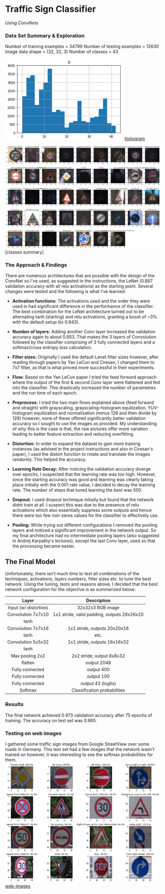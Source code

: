 # Traffic Sign Classifier

*Using ConvNets*

[//]: # (Image References)

[histogram]: ./images/hist.png "Histogram"
[classes]: ./images/classes.png "Classes"
[web-images]: ./images/web-images.png "web-images"
[image4]: ./images/placeholder.png "Traffic Sign 1"
[image5]: ./images/placeholder.png "Traffic Sign 2"
[image6]: ./images/placeholder.png "Traffic Sign 3"
[image7]: ./images/placeholder.png "Traffic Sign 4"
[image8]: ./images/placeholder.png "Traffic Sign 5"

### Data Set Summary & Exploration
Number of training examples = 34799
Number of testing examples = 12630
Image data shape = (32, 32, 3)
Number of classes = 43

![Histogram] [histogram]

![classes] [classes summary]

### The Approach & Findings
There are numerous architectures that are possible with the design of the ConvNet so I've used, as suggested in the instructions, the LeNet (0.887 validation accuracy with all relu activations) as the starting point.
Several changes were tested and the following is what I've learned:

- **Activation functions:** The activations used and the order they were used in had significant difference in the performance of the classifier.
The best combination for the LeNet architecture turned out to be alternating tanh (starting) and relu activations, granting a boost of ~3% with the default setup (to 0.943).

- **Number of layers:** Adding another Conv layer increased the validation accuracy again to about 0.953. That makes the 3 layers of Convolution followed by the classifier comprising of 3 fully connected layers and a softmax/cross entropy loss calculation.

- **Filter sizes:** Originally I used the default Lenet filter sizes however, after reading through papers by Yan LeCun and Ciresan, I changed them to 7x7 filter, as that is what proved more successful in their experiments.

- **Flow:** Based on the Yan LeCun paper I tried the feed forward approach where the output of the first & second Conv layer were flattened and fed into the classifier. This drastically increased the number of parametres and the run time of each epoch.

- **Preprocess:** I tried the two main flows explained above (feed forward and straight) with grayscaling, grayscaling-histogram equilization, YUV-histogram equilization and normalization (minus 128 and then divide by 128) however, none of these offered significantly better validation accuracy so I sought to use the images as provided.
My understanding of why this is the case is that, the raw pictures offer more variation leading to better feature extraction and reducing overfitting.

- **Distortion:** In order to expand the dataset to gain more training instances (as advised in the project instructions and also in Ciresan's paper), I used the distort function to rotate and translate the images randomly. This helped the accuracy.

- **Learning Rate Decay:** After noticing the validation accuracy diverge over epochs, I suspected that the learning rate was too high. However, since the starting accuracy was good and learning was clearly taking place initially with the 0.001 rate value, I decided to decay the learning rate.
The number of steps that tuned learning the best was 500.

- **Dropout:** I used dropout technique initially but found that the network didnt train at all. I suspect this was due to the presence of relu activations which also essentially suppress some outputs and hence there were too few non-zeros values for the classifier to effectively use.

- **Pooling:** While trying out different configurations I removed the pooling layers and noticed a significant improvement in the network output. So my final architecture had no intermediate pooling layers (also suggested in Andrej Karpathy's lectures), except the last Conv layer, used so that the processing became easier.
## The Final Model
Unfortunately, there isn't much time to test all combinations of the techniques, activations, layers numbers, filter sizes etc. to tune the best network.
Using the tuning, tests and reasons above, I decided that the best network configuration for the objective is as summarized below:


| Layer         		|     Description	        					| 
|:---------------------:|:---------------------------------------------:| 
| Input (w/ distortion)	| 32x32x3 RGB image   							| 
| Convolution 7x7x10    | 1x1 stride, valid padding, outputs 26x26x10 	|
| tanh					|												|
| Convolution 7x7x16   	| 1x1 stride,  outputs 20x20x16 				|
| tanh  			    | etc.      									|
| Convolution 5x5x32	| 1x1 stride,  outputs 16x16x32        			|
| tanh					|  	        									|
| Max pooling 2x2		| 2x2 stride, output 8x8x32						|
| flatten				| output 2048									|
| Fully connected		| output 400									|
| Fully connected		| output 100									|
| Fully connected 		| output 43 (logits)						 	|
| Softmax				| Classification probabilities					|

### Results
The final network achieved 0.973 validation accuracy after 75 epochs of training.
The accuracy on test set was 0.965.

### Testing on web images
I gathered some traffic sign images from Google StreetView over some roads in Germany. This test set had a few images that the network wasn't trained on however, it was interesting to see the softmax probabilities for them.
![web-images] [web-images]
